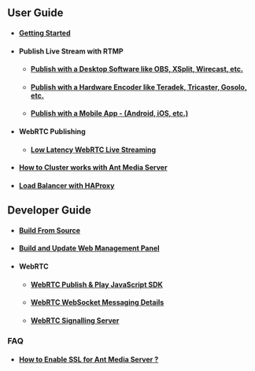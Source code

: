## User Guide
   * #### [Getting Started](https://github.com/ant-media/Ant-Media-Server/wiki/Getting-Started)
   * #### Publish Live Stream with RTMP
     * #### [Publish with a Desktop Software like OBS, XSplit, Wirecast, etc.](https://github.com/ant-media/Ant-Media-Server/wiki/Publish-with-a-Desktop-Software---Open-Broadcaster-Software)
     * #### [Publish with a Hardware Encoder like Teradek, Tricaster, Gosolo, etc.](https://github.com/ant-media/Ant-Media-Server/wiki/Publish-with-a-Hardware-Encoder---Teradek-Vidiu-Pro)
     * #### [Publish with a Mobile App - (Android, iOS, etc.)](https://github.com/ant-media/Ant-Media-Server/wiki/Publish-with-a-Mobile-App-Android)
   * #### WebRTC Publishing
     * #### [Low Latency WebRTC Live Streaming](https://github.com/ant-media/Ant-Media-Server/wiki/Try-Low-Latency-WebRTC-Live-Streaming)
 
  * #### [How to Cluster works with Ant Media Server](https://github.com/ant-media/Ant-Media-Server/wiki/Clustering)
  * #### [Load Balancer with HAProxy](https://github.com/ant-media/Ant-Media-Server/wiki/Load-Balancer-with-HAProxy)

## Developer Guide
   * #### [Build From Source](https://github.com/ant-media/Ant-Media-Server/wiki/Getting-Started#build-from-source)
   * #### [Build and Update Web Management Panel](https://github.com/ant-media/Ant-Media-Server/wiki/DevGuide---Build-and-Update-Management-Web-Panel)
   * #### WebRTC
     * #### [WebRTC Publish & Play JavaScript SDK](https://github.com/ant-media/Ant-Media-Server/wiki/WebRTC-Publish-&-Play-JavaScript-SDK)
     * #### [WebRTC WebSocket Messaging Details](https://github.com/ant-media/Ant-Media-Server/wiki/WebRTC-WebSocket-Messaging-Details)
     * #### [WebRTC Signalling Server](https://github.com/ant-media/Ant-Media-Server/wiki/WebRTC-Signalling-Server)

### FAQ
  * #### [How to Enable SSL for Ant Media Server ?](https://github.com/ant-media/Ant-Media-Server/wiki/Enable-SSL-for-Ant-Media-Server)
